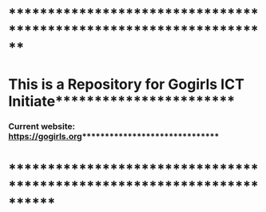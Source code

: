 # ******************************************************************
# This is a Repository for Gogirls ICT Initiate***********************
### Current website: https://gogirls.org******************************
# **********************************************************************